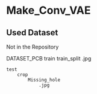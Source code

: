# Make_Conv_VAE

## Used Dataset

Not in the Repository

DATASET_PCB
    train
        train_split
            .jpg

    test
        crop
            Missing_hole
                .jpg





    
